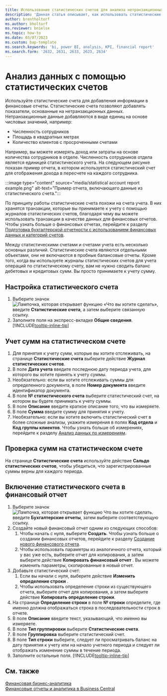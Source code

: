 ```yaml
---
title: Использование статистических счетов для анализа нетранзакционных данных
description: 'Данная статья описывает, как использовать статистические счета в качестве еще одного источника данных для анализа.'
author: brentholtorf
ms.author: bholtorf
ms.reviewer: bnielse
ms.topic: how-to
ms.date: 03/07/2023
ms.custom: bap-template
ms.search.keywords: 'bi, power BI, analysis, KPI, financial report'
ms.search.form: '2632, 2631, 2633, 2623, 2634'
---
```

# <a name="analyze-data-with-statistical-accounts"></a><a name="analyze-data-with-statistical-accounts"></a><a name="analyze-data-with-statistical-accounts"></a>Анализ данных с помощью статистических счетов

Используйте статистические счета для добавления информации в финансовые отчеты. Статистические счета позволяют добавлять показатели, основанные на нетранзакционных данных. Нетранзакционные данные добавляются в виде единиц на основе числовых значений, например:

* Численность сотрудников
* Площадь в квадратных метрах
* Количество клиентов с просроченными счетами

Например, вы можете измерять доход или затраты на основе количества сотрудников в отделе. Численность сотрудников отдела является единицей статистического учета. На следующем рисунке показан пример отчета, в котором используется статистический счет для отображения дохода в пересчете на каждого сотрудника.

:::image type="content" source="media/statistical account report example.png" alt-text="Пример отчета, включающего данные из статистического счета.":::

По принципу работы статистические счета похожи на счета учета. В них хранятся транзакции, которые вы принимаете к учету с помощью журналов статистических счетов, благодаря чему вы можете использовать транзакции в качестве данных для финансовых отчетов. Чтобы узнать больше о финансовых отчетах, перейдите к разделу [Подготовка бухгалтерской отчетности с использованием финансовых данных и категорий счетов](bi-how-work-account-schedule.md). 

Между статистическими счетами и счетами учета есть несколько основных различий. Статистические счета являются отдельными объектами, они не включаются в пробные балансовые отчеты. Кроме того, когда вы используете журналы статистических счетов для учета операций по статистическому счету, вам не нужно сводить баланс дебетовых и кредитовых сумм. Вы просто принимаете к учету сумму.

## <a name="set-up-a-statistical-account"></a><a name="set-up-a-statistical-account"></a><a name="set-up-a-statistical-account"></a>Настройка статистического счета

1. Выберите значок ![Лампочка, которая открывает функцию «Что вы хотите сделать»](media/ui-search/search_small.png "Что вы хотите сделать"), введите **Статистические счета**, а затем выберите связанную ссылку.
1. Заполните поля на экспресс-вкладке **Общие сведения**. [!INCLUDE[tooltip-inline-tip](includes/tooltip-inline-tip_md.md)]

## <a name="post-amounts-to-a-statistical-account"></a><a name="post-amounts-to-a-statistical-account"></a><a name="post-amounts-to-a-statistical-account"></a>Учет сумм на статистическом счете

1. Для принятия к учету сумм, которые вы хотите отслеживать, на странице **Статистические счета** выберите действие **Журнал статистических счетов**.
1. В поле **Дата учета** введите последнюю дату периода учета, для которого вы хотите принять к учету суммы.
1. Необязательно: если вы хотите отслеживать суммы для определенного документа, в поле **Номер документа** введите идентификатор документа.
1. В поле **№ статистического счета** выберите статистический счет, на котором вы будете принимать к учету суммы.
1. В поле **Описание** введите краткое описание того, что вы измеряете.  
1. В поле **Сумма** введите сумму для принятия к учету. 
1. Необязательно: если вы хотите включить статистический счет в более сложные анализы, укажите измерения в полях **Код отдела** и **Код группы клиентов**. Чтобы узнать больше об измерениях, перейдите к разделу [Анализ данных по измерениям](bi-how-analyze-data-dimension.md).

## <a name="verify-statistical-account-amounts"></a><a name="verify-statistical-account-amounts"></a><a name="verify-statistical-account-amounts"></a>Проверка сумм на статистическом счете

На странице **Статистические счета** используйте действие **Сальдо статистических счетов**, чтобы убедиться, что зарегистрированные суммы верны для каждого периода.  

## <a name="include-the-statistical-account-in-a-financial-report"></a><a name="include-the-statistical-account-in-a-financial-report"></a><a name="include-the-statistical-account-in-a-financial-report"></a>Включение статистического счета в финансовый отчет

1. Выберите значок ![Лампочка, которая открывает функцию Что вы хотите сделать.](media/ui-search/search_small.png "Что вы хотите сделать") введите **Бухгалтерские отчеты**, затем выберите соответствующую ссылку.
1. Создайте новый финансовый отчет одним из следующих способов:
    1. Чтобы начать с нуля, выберите **Создать**. Чтобы узнать больше о создании финансовых отчетов, перейдите к разделу [Создание нового финансового отчета](bi-how-work-account-schedule.md#create-a-new-financial-report).
    1. Чтобы использовать параметры из аналогичного отчета, который у вас уже есть, выберите отчет для копирования, а затем выберите действие **Копировать финансовый отчет** . Вы можете изменить параметры, скопированные в новый отчет.
1. Добавьте статистический счет:
    1. Если вы начали с нуля, выберите действие **Изменить определение строки** .
    1. Чтобы использовать определение строки из существующего отчета, выберите отчет для копирования, а затем выберите действие **Копировать определение строки**.
1. На странице **Определение строки** в поле **№ строки** определите, где именно должна отображаться строка в последовательности строк в отчете.
1. В поле **Описание** введите текст, указывающий, что именно вы измеряете.
1. В поле **Тип группировки** выберите **Статистические счета**.
1. В поле **Группировка** выберите статистический счет.
1. В поле **Тип строки** выберите, следует ли просматривать баланс на дату принятия к учету или на начало учетного периода и следует ли отображать изменение суммы в течение периода.
1. Заполните остальные поля. [!INCLUDE[tooltip-inline-tip](includes/tooltip-inline-tip_md.md)]

## <a name="see-also"></a><a name="see-also"></a><a name="see-also"></a>См. также

[Финансовая бизнес-аналитика](bi.md)  
[Финансовые отчеты и аналитика в Business Central](finance-reports.md)
